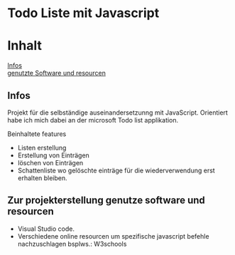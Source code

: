 Todo Liste mit Javascript
=================
# Inhalt
[Infos](#infos)  
[genutzte Software und resourcen](#zur-projekterstellung-genutze-software-und-resourcen)

## Infos
Projekt für die selbständige auseinandersetzunng mit JavaScript.
Orientiert habe ich mich dabei an der microsoft Todo list applikation.

Beinhaltete features
* Listen erstellung
* Erstellung von Einträgen
* löschen von Einträgen
* Schattenliste wo gelöschte einträge für die wiederverwendung erst erhalten bleiben.

## Zur projekterstellung genutze software und resourcen

* Visual Studio code.
* Verschiedene online resourcen um spezifische javascript befehle nachzuschlagen bsplws.: W3schools
